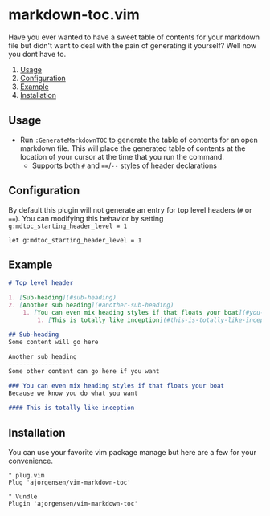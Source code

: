 # markdown-toc.vim

Have you ever wanted to have a sweet table of contents for your markdown file but didn't want to deal with the pain of generating it yourself? Well now you dont have to.

1. [Usage](#usage)
2. [Configuration](#configuration)
3. [Example](#example)
4. [Installation](#installation)

## Usage

* Run `:GenerateMarkdownTOC` to generate the table of contents for an open markdown file. This will place the generated table of contents at the location of your cursor at the time that you run the command.
  * Supports both `#` and `==`/`--` styles of header declarations

## Configuration

By default this plugin will not generate an entry for top level headers (`#` or `==`). You can modifying this behavior by setting `g:mdtoc_starting_header_level = 1`
```vimscript
let g:mdtoc_starting_header_level = 1
```

## Example

```markdown
# Top level header

1. [Sub-heading](#sub-heading)
2. [Another sub heading](#another-sub-heading)
	1. [You can even mix heading styles if that floats your boat](#you-can-even-mix-heading-styles-if-that-floats-your-boat)
		1. [This is totally like inception](#this-is-totally-like-inception)

## Sub-heading
Some content will go here

Another sub heading
------------------
Some other content can go here if you want

### You can even mix heading styles if that floats your boat
Because we know you do what you want

#### This is totally like inception
```

## Installation

You can use your favorite vim package manage but here are a few for your convenience.

```vimscript
" plug.vim
Plug 'ajorgensen/vim-markdown-toc'

" Vundle
Plugin 'ajorgensen/vim-markdown-toc'
```
